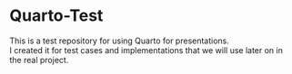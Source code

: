 # Quarto-Test

This is a test repository for using Quarto for presentations.  
I created it for test cases and implementations that we will use later on in the real project.  

